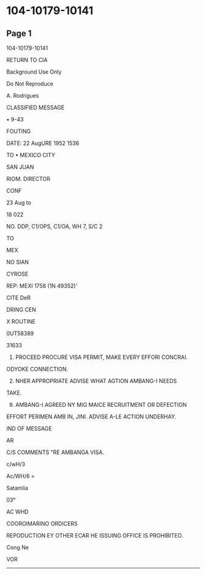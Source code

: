 # 104-10179-10141

## Page 1

104-10179-10141

RETURN TO CIA

Background Use Only

Do Not Reproduce

A. Rodrigues

CLASSIFIED MESSAGE

• 9-43

FOUTING

DATE: 22 AugURE 1952 1536

TO • MEXICO CITY

SAN JUAN

RIOM. DIRECTOR

CONF

23 Aug to

18 022

NO. DDP, C1/OPS, C1/OA, WH 7, S/C 2

TO

MEX

NO SIAN

CYROSE

REP: MEXI 1758 (1N 49352)'

CITE DeR

DRING CEN

X ROUTINE

0UT58389

31633

1. PROCEED PROCURE VISA PERMIT, MAKE EVERY EFFORI CONCRAI.

ODYOKE CONNECTION.

2. NHER APPROPRIATE ADVISE WHAT AGTION AMBANG-I NEEDS

TAKE.

9. AMBANG-I AGREED NY MIG MAICE RECRUITMENT OR DEFECTION

EFFORT PERIMEN AMB IN, JINI. ADVISE A-LE ACTION UNDERHAY.

IND OF MESSAGE

AR

C/S COMMENTS "RE AMBANGA VISA.

c/wH/3

Ac/WH/6 =

Satamlia

03°

AC WHD

COOROIMARINO ORDICERS

REPODUCTION EY OTHER ECAR HE ISSUING OFFICE IS PROHIBITEO.

Cong Ne

VOR

---

